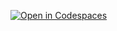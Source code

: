 [![Open in Codespaces](https://github.com/codespaces/badge.svg)](https://github.com/codespaces/new?hide_repo_select=true&repo=atulbhojak9888/tinder-fullstack)

